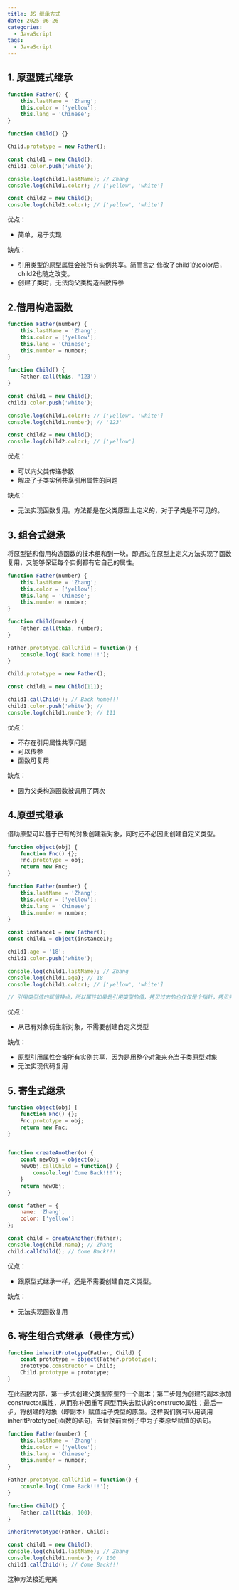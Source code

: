 ```yaml
---
title: JS 继承方式
date: 2025-06-26
categories:
  - JavaScript
tags:
  - JavaScript
---
```


## 1. 原型链式继承

```js
function Father() {
    this.lastName = 'Zhang';
    this.color = ['yellow'];
    this.lang = 'Chinese';
}

function Child() {}

Child.prototype = new Father();

const child1 = new Child();
child1.color.push('white');

console.log(child1.lastName); // Zhang
console.log(child1.color); // ['yellow', 'white']

const child2 = new Child();
console.log(child2.color); // ['yellow', 'white']
```

优点：
+ 简单，易于实现

缺点：
+ 引用类型的原型属性会被所有实例共享。简而言之 修改了child1的color后，child2也随之改变。
+ 创建子类时，无法向父类构造函数传参

## 2.借用构造函数
```js
function Father(number) {
    this.lastName = 'Zhang';
    this.color = ['yellow'];
    this.lang = 'Chinese';
    this.number = number;
}

function Child() {
    Father.call(this, '123')
}

const child1 = new Child();
child1.color.push('white');

console.log(child1.color); // ['yellow', 'white']
console.log(child1.number); // '123'

const child2 = new Child();
console.log(child2.color); // ['yellow']

```

优点：

+ 可以向父类传递参数
+ 解决了子类实例共享引用属性的问题

缺点：
+ 无法实现函数复用。方法都是在父类原型上定义的，对于子类是不可见的。

## 3. 组合式继承
将原型链和借用构造函数的技术组和到一块。即通过在原型上定义方法实现了函数复用，又能够保证每个实例都有它自己的属性。

```js
function Father(number) {
    this.lastName = 'Zhang';
    this.color = ['yellow'];
    this.lang = 'Chinese';
    this.number = number;
}

function Child(number) {
    Father.call(this, number);
}

Father.prototype.callChild = function() {
    console.log('Back home!!!');
}

Child.prototype = new Father();

const child1 = new Child(111);

child1.callChild(); // Back home!!!
child1.color.push('white'); //
console.log(child1.number); // 111

```

优点：

+ 不存在引用属性共享问题
+ 可以传参
+ 函数可复用

缺点：

+ 因为父类构造函数被调用了两次

## 4.原型式继承

借助原型可以基于已有的对象创建新对象，同时还不必因此创建自定义类型。

```js
function object(obj) {
    function Fnc() {};
    Fnc.prototype = obj;
    return new Fnc;
}

function Father(number) {
    this.lastName = 'Zhang';
    this.color = ['yellow'];
    this.lang = 'Chinese';
    this.number = number;
}

const instance1 = new Father();
const child1 = object(instance1);

child1.age = '18';
child1.color.push('white');

console.log(child1.lastName); // Zhang
console.log(child1.age); // 18
console.log(child1.color); // ['yellow', 'white']

// 引用类型值的赋值特点，所以属性如果是引用类型的值，拷贝过去的也仅仅是个指针，拷贝完后父子对象的指针是指向同一个引用类型的
```

优点：
+ 从已有对象衍生新对象，不需要创建自定义类型

缺点：
+ 原型引用属性会被所有实例共享，因为是用整个对象来充当子类原型对象
+ 无法实现代码复用

## 5. 寄生式继承

```js
function object(obj) {
    function Fnc() {};
    Fnc.prototype = obj;
    return new Fnc;
}


function createAnother(o) {
    const newObj = object(o);
    newObj.callChild = function() {
        console.log('Come Back!!!');
    }
    return newObj;
}

const father = {
    name: 'Zhang',
    color: ['yellow']
};

const child = createAnother(father);
console.log(child.name); // Zhang
child.callChild(); // Come Back!!!
```

优点：
+ 跟原型式继承一样，还是不需要创建自定义类型。

缺点：
+ 无法实现函数复用

## 6. 寄生组合式继承（最佳方式）


```js
function inheritPrototype(Father, Child) {
    const prototype = object(Father.prototype);
    prototype.constructor = Child;
    Child.prototype = prototype;
}
```

在此函数内部，第一步式创建父类型原型的一个副本；第二步是为创建的副本添加constructor属性，从而弥补因重写原型而失去默认的constructo属性；最后一步，将创建的对象（即副本）赋值给子类型的原型。这样我们就可以用调用inheritPrototype()函数的语句，去替换前面例子中为子类原型赋值的语句。


```js
function Father(number) {
    this.lastName = 'Zhang';
    this.color = ['yellow'];
    this.lang = 'Chinese';
    this.number = number;
}

Father.prototype.callChild = function() {
    console.log('Come Back!!!');
}

function Child() {
    Father.call(this, 100);
}

inheritPrototype(Father, Child);

const child1 = new Child();
console.log(child1.lastName); // Zhang
console.log(child1.number); // 100
child1.callChild(); // Come Back!!!
```

这种方法接近完美